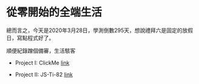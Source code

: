 # 從零開始的全端生活

總而言之，今天是2020年3月28日，學測倒數295天，想說禮拜六是固定的放假日，寫點程式好了。

順便紀錄蹭個備審，生活駭客

- Project I: ClickMe [link](/src/ClickMe/base.md)

- Project II: JS-Ti-82 [link](/src/JS-Ti-82/base.md) 